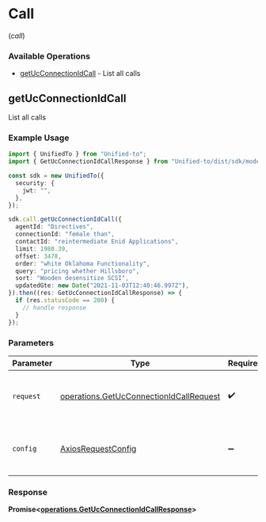 # Call
(*call*)

### Available Operations

* [getUcConnectionIdCall](#getucconnectionidcall) - List all calls

## getUcConnectionIdCall

List all calls

### Example Usage

```typescript
import { UnifiedTo } from "Unified-to";
import { GetUcConnectionIdCallResponse } from "Unified-to/dist/sdk/models/operations";

const sdk = new UnifiedTo({
  security: {
    jwt: "",
  },
});

sdk.call.getUcConnectionIdCall({
  agentId: "Directives",
  connectionId: "female than",
  contactId: "reintermediate Enid Applications",
  limit: 1980.39,
  offset: 3478,
  order: "white Oklahoma Functionality",
  query: "pricing whether Hillsboro",
  sort: "Wooden desensitize SCSI",
  updatedGte: new Date("2021-11-03T12:40:46.997Z"),
}).then((res: GetUcConnectionIdCallResponse) => {
  if (res.statusCode == 200) {
    // handle response
  }
});
```

### Parameters

| Parameter                                                                                          | Type                                                                                               | Required                                                                                           | Description                                                                                        |
| -------------------------------------------------------------------------------------------------- | -------------------------------------------------------------------------------------------------- | -------------------------------------------------------------------------------------------------- | -------------------------------------------------------------------------------------------------- |
| `request`                                                                                          | [operations.GetUcConnectionIdCallRequest](../../models/operations/getucconnectionidcallrequest.md) | :heavy_check_mark:                                                                                 | The request object to use for the request.                                                         |
| `config`                                                                                           | [AxiosRequestConfig](https://axios-http.com/docs/req_config)                                       | :heavy_minus_sign:                                                                                 | Available config options for making requests.                                                      |


### Response

**Promise<[operations.GetUcConnectionIdCallResponse](../../models/operations/getucconnectionidcallresponse.md)>**


